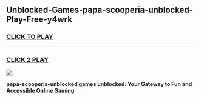 
## Unblocked-Games-papa-scooperia-unblocked-Play-Free-y4wrk
<h3>
<a href="https://premium76.site?title=papa-scooperia-unblocked&ref=20M">CLICK TO PLAY</a></h3>
<hr>

<h3>
<a href="https://premium76.site?title=papa-scooperia-unblocked&ref=20M">CLICK 2 PLAY</a>
  
</h3>

<a href="https://premium76.site?title=papa-scooperia-unblocked&ref=19M"><img src="https://clearcache.store/games.png"></a>


**papa-scooperia-unblocked games unblocked: Your Gateway to Fun and Accessible Online Gaming**
